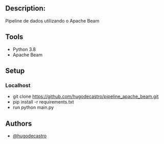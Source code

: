 ## Description:

Pipeline de dados utilizando o Apache Beam

## Tools
- Python 3.8
- Apache Beam

## Setup
### Localhost
- git clone https://github.com/hugodecastro/pipeline_apache_beam.git
- pip install -r requirements.txt
- run python main.py


## Authors
- [@hugodecastro](https://github.com/hugodecastro)
